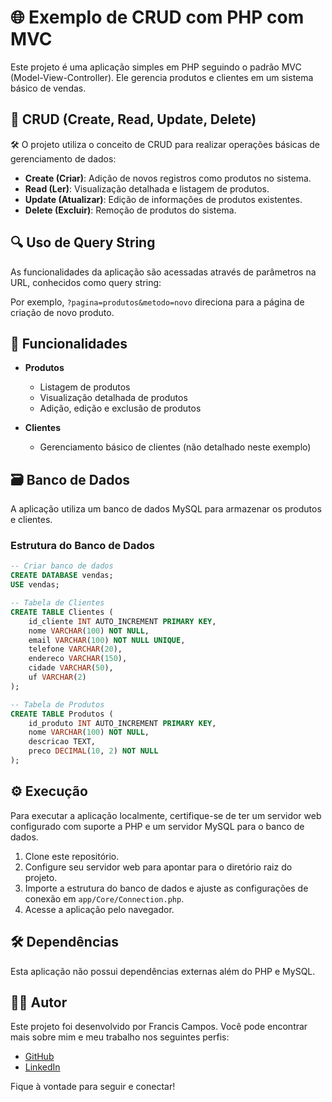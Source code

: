 
# 🌐 Exemplo de CRUD com PHP com MVC

Este projeto é uma aplicação simples em PHP seguindo o padrão MVC (Model-View-Controller). Ele gerencia produtos e clientes em um sistema básico de vendas.

## 🔄 CRUD (Create, Read, Update, Delete)

🛠️ O projeto utiliza o conceito de CRUD para realizar operações básicas de gerenciamento de dados:

- **Create (Criar)**: Adição de novos registros como produtos no sistema.
- **Read (Ler)**: Visualização detalhada e listagem de produtos.
- **Update (Atualizar)**: Edição de informações de produtos existentes.
- **Delete (Excluir)**: Remoção de produtos do sistema.

## 🔍 Uso de Query String

As funcionalidades da aplicação são acessadas através de parâmetros na URL, conhecidos como query string:

Por exemplo, `?pagina=produtos&metodo=novo` direciona para a página de criação de novo produto.


## 🚀 Funcionalidades 

- **Produtos**
  - Listagem de produtos
  - Visualização detalhada de produtos
  - Adição, edição e exclusão de produtos

- **Clientes**
  - Gerenciamento básico de clientes (não detalhado neste exemplo)

## 🗃️ Banco de Dados

A aplicação utiliza um banco de dados MySQL para armazenar os produtos e clientes.



###  Estrutura do Banco de Dados

```sql
-- Criar banco de dados
CREATE DATABASE vendas;
USE vendas;

-- Tabela de Clientes
CREATE TABLE Clientes (
    id_cliente INT AUTO_INCREMENT PRIMARY KEY,
    nome VARCHAR(100) NOT NULL,
    email VARCHAR(100) NOT NULL UNIQUE,
    telefone VARCHAR(20),
    endereco VARCHAR(150),
    cidade VARCHAR(50),
    uf VARCHAR(2)
);

-- Tabela de Produtos
CREATE TABLE Produtos (
    id_produto INT AUTO_INCREMENT PRIMARY KEY,
    nome VARCHAR(100) NOT NULL,
    descricao TEXT,
    preco DECIMAL(10, 2) NOT NULL
);
```

## ⚙️ Execução

Para executar a aplicação localmente, certifique-se de ter um servidor web configurado com suporte a PHP e um servidor MySQL para o banco de dados.

1. Clone este repositório.
2. Configure seu servidor web para apontar para o diretório raiz do projeto.
3. Importe a estrutura do banco de dados e ajuste as configurações de conexão em `app/Core/Connection.php`.
4. Acesse a aplicação pelo navegador.

## 🛠️ Dependências

Esta aplicação não possui dependências externas além do PHP e MySQL.



## 👨‍💻 Autor

 Este projeto foi desenvolvido por Francis Campos. Você pode encontrar mais sobre mim e meu trabalho nos seguintes perfis:

- [GitHub](https://github.com/franciscampos91)
- [LinkedIn](https://www.linkedin.com/in/franciscampos91/)

Fique à vontade para seguir e conectar!
